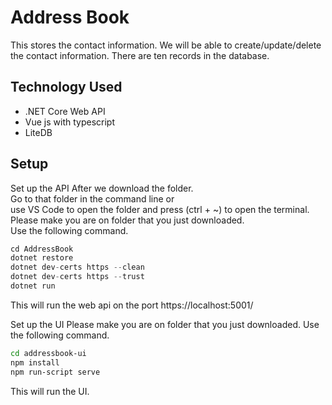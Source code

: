 # Address Book
This stores the contact information.
We will be able to create/update/delete the contact information.
There are ten records in the database.

## Technology Used
* .NET Core Web API
* Vue js with typescript
* LiteDB

## Setup

Set up the API 
After we download the folder. <br />
Go to that folder in the command line or  <br />
use VS Code to open the folder and press (ctrl + ~) to open the terminal.  <br />
Please make you are on folder that you just downloaded.<br />
Use the following command.

```csharp
cd AddressBook
dotnet restore
dotnet dev-certs https --clean
dotnet dev-certs https --trust
dotnet run
```
This will run the web api on the port https://localhost:5001/

Set up the UI
Please make you are on folder that you just downloaded.
Use the following command.

```bash
cd addressbook-ui
npm install
npm run-script serve
```
This will run the UI.
